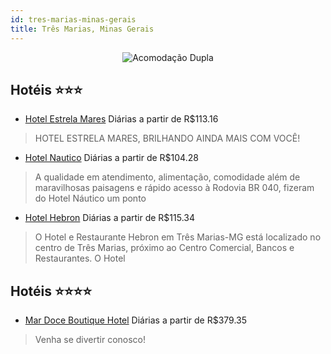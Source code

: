 ```yaml
---
id: tres-marias-minas-gerais
title: Três Marias, Minas Gerais
---
```


<center><img src="https://static.hotelurbano.com/reservas/prod0/7/7044/57a8cb8eafee7_hotel-estrela-mares.jpg" alt="Acomodação Dupla" /></center>


## Hotéis ⭐️⭐️⭐️

-    [Hotel Estrela Mares](https://www.hurb.com/aud/https://www.hurb.com/hoteis/tres-marias/hotel-estrela-mares-7044?cmp=18055) Diárias a partir de R$113.16
   > HOTEL ESTRELA MARES, BRILHANDO AINDA MAIS COM VOCÊ!
-    [Hotel Nautico](https://www.hurb.com/aud/https://www.hurb.com/hoteis/tres-marias/hotel-nautico-10305?cmp=18055) Diárias a partir de R$104.28
   > A qualidade em atendimento, alimentação, comodidade além de maravilhosas paisagens e rápido acesso à Rodovia BR 040, fizeram do Hotel Náutico um ponto
-    [Hotel Hebron](https://www.hurb.com/aud/https://www.hurb.com/hoteis/tres-marias/hotel-hebron-10884?cmp=18055) Diárias a partir de R$115.34
   >   O Hotel e Restaurante Hebron em Três Marias-MG está localizado no centro de Três Marias, próximo ao Centro Comercial, Bancos e Restaurantes. O Hotel

## Hotéis ⭐️⭐️⭐️⭐️

-    [Mar Doce Boutique Hotel](https://www.hurb.com/aud/https://www.hurb.com/hoteis/tres-marias/mar-doce-boutique-hotel-6427?cmp=18055) Diárias a partir de R$379.35
   > Venha se divertir conosco!
